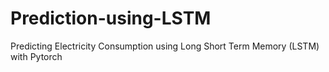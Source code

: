# Prediction-using-LSTM
Predicting Electricity Consumption using Long Short Term Memory (LSTM) with Pytorch
